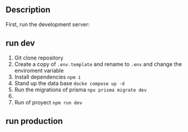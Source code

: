## Description 

First, run the development server:

## run dev

1. Git clone repository
2. Create a copy of ```.env.template``` and rename to ```.env``` and change the enviroment variable
3. Install dependencies ```npm i```
4. Stand up the data base ```docke compose up -d```
5. Run the migrations of prisma ```npx prisma migrate dev ```
6. 
7. Run of proyect ```npm run dev```


## run production